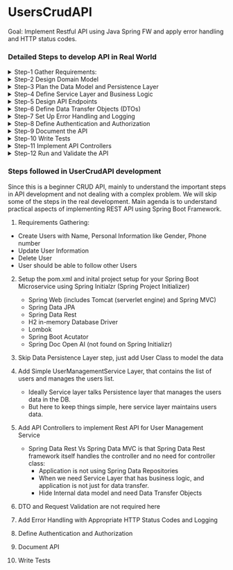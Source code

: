 # UsersCrudAPI

Goal: Implement Restful API using Java Spring FW and apply error handling and HTTP status codes.

### Detailed Steps to develop API in Real World

<details>
<summary> Step-1 Gather Requirements:  </summary>

* **Clarify Ambiguities:** Have clear understanding of each Requirement. Discuss any edge cases/ambiguities with Stakeholder/Product owners.
* **Define Use Cases:** Break down requirements into specific usecases that describe how different users interact with the API.
* **Prioritize:** Identify the core features that are essential for MVP (Minimum Viable Product) and those that can be deffered for the future.

</details>

<details>
<summary> Step-2 Design Domain Model </summary>

* **Identify Entities and Relationships:** Based on the requirements, identify the core entities (e.g., User, Order, Product) and their relationships (e.g., a User has many Orders).
* **Define Aggregates:** Group related entities into aggregates that will ensure consistency within the domain, following Domain-Driven Design (DDD) principles if appropriate.
* **Model Business Logic:** Define the core business rules and processes that will be encapsulated in the domain model, including any validation rules or calculations.

</details>

<details>
<summary> Step-3 Plan the Data Model and Persistence Layer </summary>

* **Design Database Schema:** Map your domain model to database tables or collections. Design primary keys, foreign keys, indexes, and relationships (one-to-many, many-to-many, etc.).
* **Choose Persistence Technology:** Decide whether you will use a relational database (e.g., PostgreSQL, MySQL) or NoSQL database (e.g., MongoDB) based on the application requirements.
* **Define Repositories:** Create repository interfaces for data access operations. This keeps the data access layer separate from business logic, promoting clean architecture.

</details>

<details>
<summary> Step-4 Define Service Layer and Business Logic </summary>

* **Identify Services:** Create service classes that encapsulate business logic and operations, keeping the controllers thin. For example, a UserService might handle user registration, login, and profile updates.
* **Define Transactions:** Plan which methods need transaction boundaries to ensure data consistency.
* **Implement Validation:** Define input validation rules for the data that will be processed by the services.

</details>

<details>
<summary> Step-5 Design API Endpoints </summary>

* **Identify Resources and Actions:** Define the resources that your API will expose (e.g., /users, /orders) and the actions for each (e.g., POST to create, GET to retrieve, PUT to update).
* **Design RESTful Endpoints:** Ensure that endpoints follow RESTful principles, using appropriate HTTP methods (GET, POST, PUT, DELETE) and naming conventions (e.g., /users/{id}/orders).
* **Define URL Structure:** Create a consistent and intuitive URL structure that aligns with the domain model. Ensure that endpoints are designed to be versioned (e.g., /api/v1/users).

</details>

<details>
<summary> Step-6 Define Data Transfer Objects (DTOs) </summary>

* **Separate Domain and API Models:** Define DTOs for incoming requests and outgoing responses. This keeps the API layer decoupled from the domain model and allows for flexible transformations.
* **Map DTOs to Domain Models:** Plan how DTOs will be converted to domain models and vice versa, often using a tool like MapStruct or ModelMapper.
* **Document Validation Rules:** Define validation rules at the DTO level (e.g., required fields, field lengths, specific formats) using annotations like @NotNull, @Size, or @Email.

</details>

<details>
<summary> Step-7 Set Up Error Handling and Logging </summary>

* **Define Error Responses:** Create a standard structure for error responses (e.g., error code, message, timestamp). Define custom exceptions to handle specific errors like ResourceNotFoundException.
* **Set Up Global Exception Handler:** Implement a global exception handler to catch and format exceptions in a consistent way.
* **Implement Logging:** Plan logging for key actions and errors, using libraries like Logback or SLF4J, to capture debug and error information.

</details>

<details>
<summary> Step-8 Define Authentication and Authorization </summary>

* **Choose an Authentication Strategy:** Decide on authentication mechanisms, such as JWT, OAuth2, or session-based authentication.
* **Set Up Authorization Rules:** Define which roles or permissions are required for each endpoint, and plan how to enforce these rules within the API.
* **Secure Sensitive Endpoints:** Ensure that endpoints handling sensitive operations (e.g., payment processing, account updates) are properly secured.

</details>

<details>
<summary> Step-9 Document the API </summary>

* **Define OpenAPI/Swagger Specification:** Create documentation for your API endpoints, including expected request and response formats, parameters, status codes, and example responses.
* **Write Usage Guidelines:** Document how the API is intended to be used, including best practices and examples for common use cases.
* **Set Up Interactive Documentation:** Use Swagger UI or similar tools to provide interactive API documentation for developers.

</details>

<details>
<summary> Step-10 Write Tests </summary>

* **Unit Tests:** Write unit tests for service layer methods to verify business logic.
* **Integration Tests:** Write integration tests for the API endpoints, testing the full request-response cycle.
* **End-to-End Tests:** For more complex applications, consider end-to-end tests to verify that all layers of the application work together as expected.

</details>

<details>
<summary> Step-11 Implement API Controllers </summary>

* With all other components in place, create the API controllers and implement the endpoints as planned.
* **Inject Services** Use dependency injection to inject the necessary services into the controllers.
* **Handle Requests and Responses** Map incoming requests to DTOs, call the appropriate service methods, and transform results into response DTOs.
* **Return Consistent Responses:** Ensure that each endpoint consistently returns success or error responses based on the response standards defined earlier.

</details>

<details>
<summary> Step-12 Run and Validate the API </summary>

* **Local Testing:** Run the application locally, test the API endpoints using tools like Postman or curl, and ensure that each endpoint behaves as expected.
* **QA Testing:** Deploy the API to a staging environment and have the QA team run tests to validate the implementation against the requirements.
* **Performance Testing:** For larger applications, run load tests to identify potential bottlenecks or scalability issues.

</details>

### Steps followed in UserCrudAPI development

Since this is a beginner CRUD API, mainly to understand the important steps in API development and not dealing with a complex problem.
We will skip some of the steps in the real development. Main agenda is to understand practical aspects of implementing REST API using Spring Boot Framework.

1) Requirements Gathering:

* Create Users with Name, Personal Information like Gender, Phone number
* Update User Information
* Delete User
* User should be able to follow other Users

2) Setup the pom.xml and inital project setup for your Spring Boot Microservice using Spring Initialzr (Spring Project Initializer)
    * Spring Web (includes Tomcat (serverlet engine) and Spring MVC)
    * Spring Data JPA
    * Spring Data Rest
    * H2 in-memory Database Driver
    * Lombok
    * Spring Boot Acutator
    * Spring Doc Open AI (not found on Spring Initializr)

3) Skip Data Persistence Layer step, just add User Class to model the data

4) Add Simple UserManagementService Layer, that contains the list of users and manages the users list.
    * Ideally Service layer talks Persistence layer that manages the users data in the DB.
    * But here to keep things simple, here service layer maintains users data.

5) Add API Controllers to implement Rest API for User Management Service
    * Spring Data Rest Vs Spring Data MVC is that Spring Data Rest framework itself handles the controller and no need for controller class:
        * Application is not using Spring Data Repositories
        * When we need Service Layer that has business logic, and application is not just for data transfer.
        * Hide Internal data model and need Data Transfer Objects

6) DTO and Request Validation are not required here

7) Add Error Handling with Appropriate HTTP Status Codes and Logging

8) Define Authentication and Authorization

9) Document API

10) Write Tests
